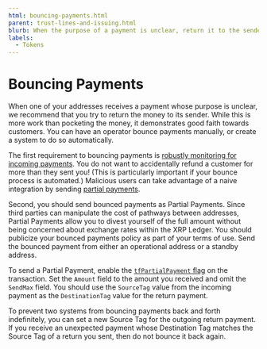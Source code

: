 ```yaml
---
html: bouncing-payments.html
parent: trust-lines-and-issuing.html
blurb: When the purpose of a payment is unclear, return it to the sender.
labels:
  - Tokens
---
```

# Bouncing Payments

When one of your addresses receives a payment whose purpose is unclear, we recommend that you try to return the money to its sender. While this is more work than pocketing the money, it demonstrates good faith towards customers. You can have an operator bounce payments manually, or create a system to do so automatically.

The first requirement to bouncing payments is [robustly monitoring for incoming payments](robustly-monitoring-for-payments.html). You do not want to accidentally refund a customer for more than they sent you! (This is particularly important if your bounce process is automated.) Malicious users can take advantage of a naive integration by sending [partial payments](partial-payments.html#partial-payments-exploit).

Second, you should send bounced payments as Partial Payments. Since third parties can manipulate the cost of pathways between addresses, Partial Payments allow you to divest yourself of the full amount without being concerned about exchange rates within the XRP Ledger. You should publicize your bounced payments policy as part of your terms of use. Send the bounced payment from either an operational address or a standby address.

To send a Partial Payment, enable the [`tfPartialPayment` flag](payment.html#payment-flags) on the transaction. Set the `Amount` field to the amount you received and omit the `SendMax` field. You should use the `SourceTag` value from the incoming payment as the `DestinationTag` value for the return payment.

To prevent two systems from bouncing payments back and forth indefinitely, you can set a new Source Tag for the outgoing return payment. If you receive an unexpected payment whose Destination Tag matches the Source Tag of a return you sent, then do not bounce it back again.
